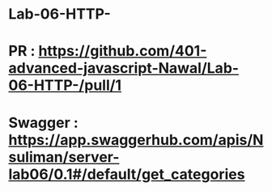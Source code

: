 # Lab-06-HTTP-


# PR : https://github.com/401-advanced-javascript-Nawal/Lab-06-HTTP-/pull/1

# Swagger : https://app.swaggerhub.com/apis/Nsuliman/server-lab06/0.1#/default/get_categories